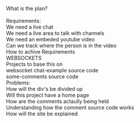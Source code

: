 What is the plan?<br>
<br>
Requirements:<br>
  We need a live chat<br>
  We need a live area to talk with channels<br>
  We need an embeded youtube video<br>
    Can we track where the person is in the video<br>
How to achive Requirements<br>
  WEBSOCKETS<br>
Projects to base this on<br>
  websocket chat-example source code<br>
  some-comments source code<br>
Problems:<br>
  How will the div's be divided up<br>
  Will this project have a home page<br>
  How are the comments actaully being held<br>
  Understanding how the comment source code works<br>
  How will the site be explained<br>
